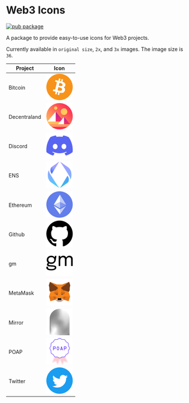 # Web3 Icons

[![pub package](https://img.shields.io/pub/v/web3_icons.svg)](https://pub.dev/packages/web3_icons)

A package to provide easy-to-use icons for Web3 projects.

Currently available in `original size`, `2x`, and `3x` images. The image size is `36`.

|  Project   | Icon  |
|  ----  | ----  |
| Bitcoin       | ![Bitcoin](https://github.com/glorylab/web3_icons/raw/main/icons/2.0x/ic_btc.png) |
| Decentraland  | ![Decentraland](https://github.com/glorylab/web3_icons/raw/main/icons/2.0x/ic_decentraland.png) |
| Discord       | ![Discord](https://github.com/glorylab/web3_icons/raw/main/icons/2.0x/ic_discord.png) |
| ENS           | ![ENS](https://github.com/glorylab/web3_icons/raw/main/icons/2.0x/ic_ens.png) |
| Ethereum      | ![Ethereum](https://github.com/glorylab/web3_icons/raw/main/icons/2.0x/ic_eth.png) |
| Github        | ![Github](https://github.com/glorylab/web3_icons/raw/main/icons/2.0x/ic_github.png) |
| gm            | ![gm](https://github.com/glorylab/web3_icons/raw/main/icons/2.0x/ic_gm.png) |
| MetaMask      | ![MetaMask](https://github.com/glorylab/web3_icons/raw/main/icons/2.0x/ic_metamask.png) |
| Mirror        | ![Mirror](https://github.com/glorylab/web3_icons/raw/main/icons/2.0x/ic_mirror.png) |
| POAP          | ![Github](https://github.com/glorylab/web3_icons/raw/main/icons/2.0x/ic_poap.png) |
| Twitter       | ![Twitter](https://github.com/glorylab/web3_icons/raw/main/icons/2.0x/ic_twitter.png) |

